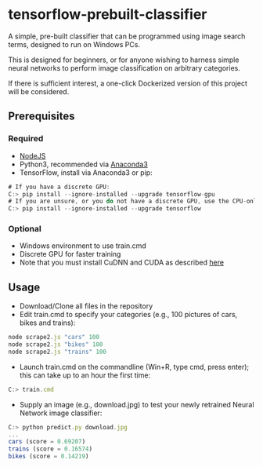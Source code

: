 # tensorflow-prebuilt-classifier
A simple, pre-built classifier that can be programmed using image search terms, designed to run on Windows PCs.

This is designed for beginners, or for anyone wishing to harness simple neural networks to perform image classification on arbitrary categories.

If there is sufficient interest, a one-click Dockerized version of this project will be considered.

## Prerequisites

### Required
* [NodeJS](https://nodejs.org/en/download/)
* Python3, recommended via [Anaconda3](https://www.continuum.io/downloads)
* TensorFlow, install via Anaconda3 or pip:
```Javascript
# If you have a discrete GPU:
C:> pip install --ignore-installed --upgrade tensorflow-gpu
# If you are unsure, or you do not have a discrete GPU, use the CPU-only version (will take about 10x longer to run):
C:> pip install --ignore-installed --upgrade tensorflow
```

### Optional
* Windows environment to use train.cmd
* Discrete GPU for faster training
*  Note that you must install CuDNN and CUDA as described [here](https://github.com/tensorflow/tensorflow/issues/11645)

## Usage

* Download/Clone all files in the repository
* Edit train.cmd to specify your categories (e.g., 100 pictures of cars, bikes and trains):
```Javascript
node scrape2.js "cars" 100
node scrape2.js "bikes" 100
node scrape2.js "trains" 100
```
* Launch train.cmd on the commandline (Win+R, type cmd, press enter); this can take up to an hour the first time:
```Javascript
C:> train.cmd
```
* Supply an image (e.g., download.jpg) to test your newly retrained Neural Network image classifier:
```Javascript
C:> python predict.py download.jpg
...
cars (score = 0.69207)
trains (score = 0.16574)
bikes (score = 0.14219)
```
